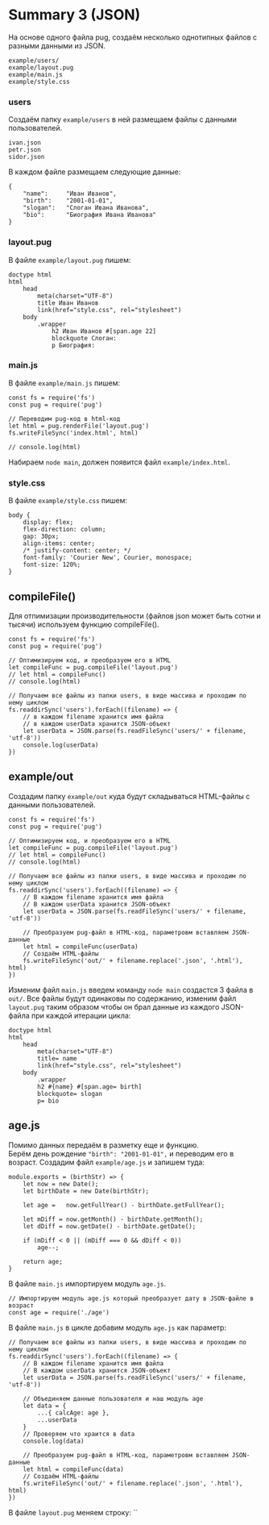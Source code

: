 # Summary 3 (JSON)
На основе одного файла pug, создаём несколько однотипных файлов с разными данными из JSON.

    example/users/
    example/layout.pug
    example/main.js
    example/style.css

### users

Создаём папку `example/users` в ней размещаем файлы с данными пользователей.

    ivan.json
    petr.json
    sidor.json

В каждом файле размещаем следующие данные:

    {
        "name":     "Иван Иванов",
        "birth":    "2001-01-01",
        "slogan":   "Слоган Ивана Иванова",
        "bio":      "Биография Ивана Иванова"
    }

### layout.pug

В файле `example/layout.pug` пишем:

    doctype html
    html
        head
            meta(charset="UTF-8")
            title Иван Иванов
            link(href="style.css", rel="stylesheet")
        body
            .wrapper
                h2 Иван Иванов #[span.age 22]
                blockquote Слоган:
                p Биография:

### main.js

В файле `example/main.js` пишем:

    const fs = require('fs')
    const pug = require('pug')

    // Переводим pug-код в html-код
    let html = pug.renderFile('layout.pug')
    fs.writeFileSync('index.html', html)

    // console.log(html)

Набираем `node main`, должен появится файл `example/index.html`.

### style.css

В файле `example/style.css` пишем:

    body {
        display: flex;
        flex-direction: column;
        gap: 30px;
        align-items: center;
        /* justify-content: center; */
        font-family: 'Courier New', Courier, monospace;
        font-size: 120%;
    }

## compileFile()
Для отпимизации производительности (файлов json может быть сотни и тысячи) используем функцию compileFile().

    const fs = require('fs')
    const pug = require('pug')

    // Оптимизируем код, и преобразуем его в HTML
    let compileFunc = pug.compileFile('layout.pug')
    // let html = compileFunc()
    // console.log(html)

    // Получаем все файлы из папки users, в виде массива и проходим по нему циклом
    fs.readdirSync('users').forEach((filename) => {
        // в каждом filename хранится имя файла
        // в каждом userData хранится JSON-объект
        let userData = JSON.parse(fs.readFileSync('users/' + filename, 'utf-8'))
        console.log(userData)
    })

## example/out
Создадим папку `example/out` куда будут складываться HTML-файлы с данными пользователей.

    const fs = require('fs')
    const pug = require('pug')

    // Оптимизируем код, и преобразуем его в HTML
    let compileFunc = pug.compileFile('layout.pug')
    // let html = compileFunc()
    // console.log(html)

    // Получаем все файлы из папки users, в виде массива и проходим по нему циклом
    fs.readdirSync('users').forEach((filename) => {
        // В каждом filename хранится имя файла
        // В каждом userData хранится JSON-объект
        let userData = JSON.parse(fs.readFileSync('users/' + filename, 'utf-8'))

        // Преобразуем pug-файл в HTML-код, параметровм вставляем JSON-данные
        let html = compileFunc(userData)
        // Создаём HTML-файлы
        fs.writeFileSync('out/' + filename.replace('.json', '.html'), html)
    })

Изменим файл `main.js` введем команду `node main` создастся 3 файла в `out/`. Все файлы будут одинаковы по содержанию, изменим файл `layout.pug` таким образом чтобы он брал данные из каждого JSON-файла при каждой итерации цикла:

    doctype html
    html
        head
            meta(charset="UTF-8")
            title= name
            link(href="style.css", rel="stylesheet")
        body
            .wrapper
            h2 #{name} #[span.age= birth]
            blockquote= slogan
            p= bio

## age.js
Помимо данных передаём в разметку еще и функцию.  
Берём день рождение `"birth": "2001-01-01",` и переводим его в возраст. Создадим файл `example/age.js` и запишем туда:

    module.exports = (birthStr) => {
        let now = new Date();
        let birthDate = new Date(birthStr);

        let age =   now.getFullYear() - birthDate.getFullYear();

        let mDiff = now.getMonth() - birthDate.getMonth();
        let dDiff = now.getDate() - birthDate.getDate();

        if (mDiff < 0 || (mDiff === 0 && dDiff < 0))
            age--;

        return age;
    }

В файле `main.js` импортируем модуль `age.js`.

    // Импортируем модуль age.js который преобразует дату в JSON-файле в возраст
    const age = require('./age')

В файле `main.js` в цикле добавим модуль `age.js` как параметр:

    // Получаем все файлы из папки users, в виде массива и проходим по нему циклом
    fs.readdirSync('users').forEach((filename) => {
        // В каждом filename хранится имя файла
        // В каждом userData хранится JSON-объект
        let userData = JSON.parse(fs.readFileSync('users/' + filename, 'utf-8'))

        // Объединяем данные пользователя и наш модуль age
        let data = {
            ...{ calcAge: age },
            ...userData
        }
        // Проверяем что храится в data
        console.log(data)

        // Преобразуем pug-файл в HTML-код, параметровм вставляем JSON-данные
        let html = compileFunc(data)
        // Создаём HTML-файлы
        fs.writeFileSync('out/' + filename.replace('.json', '.html'), html)
    })

В файле `layout.pug` меняем строку: ``